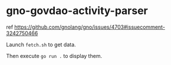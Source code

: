 # gno-govdao-activity-parser
ref https://github.com/gnolang/gno/issues/4703#issuecomment-3242750466

Launch `fetch.sh` to get data.

Then execute `go run .` to display them.
